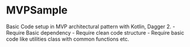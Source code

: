 # MVPSample
Basic Code setup in MVP architectural pattern with Kotlin, Dagger 2. - Require Basic dependency - Require clean code structure - Require basic code like utilities class with common functions etc.
